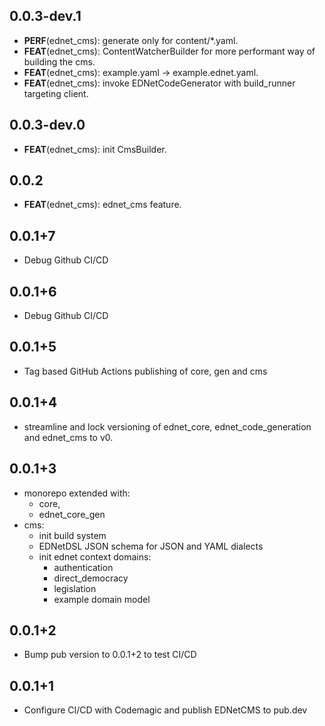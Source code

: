## 0.0.3-dev.1

 - **PERF**(ednet_cms): generate only for content/*.yaml.
 - **FEAT**(ednet_cms): ContentWatcherBuilder for more performant way of building the cms.
 - **FEAT**(ednet_cms): example.yaml -> example.ednet.yaml.
 - **FEAT**(ednet_cms): invoke EDNetCodeGenerator with build_runner targeting client.

## 0.0.3-dev.0

 - **FEAT**(ednet_cms): init CmsBuilder.

## 0.0.2

 - **FEAT**(ednet_cms): ednet_cms feature.

## 0.0.1+7
+ Debug Github CI/CD

## 0.0.1+6
+ Debug Github CI/CD

## 0.0.1+5
+ Tag based GitHub Actions publishing of core, gen and cms
 
## 0.0.1+4
+ streamline and lock versioning of ednet_core, ednet_code_generation and ednet_cms to v0.

## 0.0.1+3
+ monorepo extended with:
    - core,
    - ednet_core_gen
+ cms:
    - init build system
    - EDNetDSL JSON schema for JSON and YAML dialects
    - init ednet context domains:
        - authentication
        - direct_democracy
        - legislation
        - example domain model
      
## 0.0.1+2
- Bump pub version to 0.0.1+2 to test CI/CD

## 0.0.1+1
- Configure CI/CD with Codemagic and publish EDNetCMS to pub.dev
